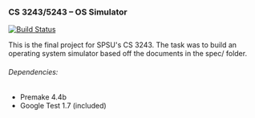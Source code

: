 ### CS 3243/5243 – OS Simulator

[![Build Status](https://travis-ci.org/v3n/os.svg)](https://travis-ci.org/v3n/os)

This is the final project for SPSU's CS 3243. The task was to build an operating system simulator based off the documents in the spec/ folder.

###### Dependencies:

* Premake 4.4b
* Google Test 1.7 (included)
